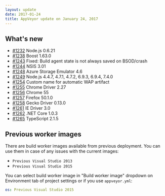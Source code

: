 ```yaml
---
layout: update
date: 2017-01-24
title: AppVeyor update on January 24, 2017
---
```


## What's new

* [#1232](https://github.com/appveyor/ci/issues/1232) Node.js 0.6.21
* [#1238](https://github.com/appveyor/ci/issues/1238) Boost 1.63.0
* [#1243](https://github.com/appveyor/ci/issues/1243) Fixed: Build agent state is not always saved on BSOD/crash
* [#1244](https://github.com/appveyor/ci/issues/1244) NSIS 3.01
* [#1248](https://github.com/appveyor/ci/issues/1248) Azure Storage Emulator 4.6
* [#1249](https://github.com/appveyor/ci/issues/1249) Node.js 4.4.7, 4.7.1, 4.7.2, 6.9.3, 6.9.4, 7.4.0
* [#1254](https://github.com/appveyor/ci/issues/1254) Custom name for automatic WAP artifact
* [#1255](https://github.com/appveyor/ci/issues/1255) Chrome Driver 2.27
* [#1256](https://github.com/appveyor/ci/issues/1256) Chrome 55
* [#1257](https://github.com/appveyor/ci/issues/1257) Firefox 50.1.0
* [#1258](https://github.com/appveyor/ci/issues/1258) Gecko Driver 0.13.0
* [#1261](https://github.com/appveyor/ci/issues/1261) IE Driver 3.0
* [#1262](https://github.com/appveyor/ci/issues/1262) .NET Core 1.0.3
* [#1265](https://github.com/appveyor/ci/issues/1265) TypeScript 2.1.5

## Previous worker images

There are build worker images available from previous deployment. You can use them in case of any issues with the current images:

* `Previous Visual Studio 2013`
* `Previous Visual Studio 2015`

You can select build worker image in "Build worker image" dropdown on Environment tab of project settings or if you use `appveyor.yml`:

```yaml
os: Previous Visual Studio 2015
```
